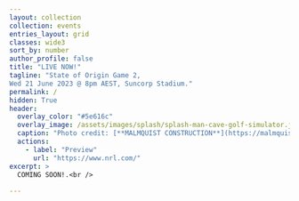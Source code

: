 ```yaml
---
layout: collection
collection: events
entries_layout: grid
classes: wide3
sort_by: number
author_profile: false
title: "LIVE NOW!"
tagline: "State of Origin Game 2, 
Wed 21 June 2023 @ 8pm AEST, Suncorp Stadium."
permalink: /
hidden: True
header:
  overlay_color: "#5e616c"
  overlay_image: /assets/images/splash/splash-man-cave-golf-simulator.jpg
  caption: "Photo credit: [**MALMQUIST CONSTRUCTION**](https://malmquist.com)"
  actions:
    - label: "Preview"
      url: "https://www.nrl.com/"
excerpt: >
  COMING SOON!.<br />
 
---
```


